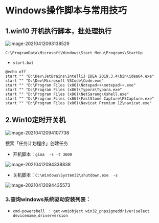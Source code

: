 # Windows操作脚本与常用技巧



## 1.win10 开机执行脚本，批处理执行

![image-20210412093138529](D:\Dev\SrcCode\spring-boot-climbing\data-climbing-manuscripts\src\main\sys\windows\Windows操作教程.assets\image-20210412093138529.png)

```shell
C:\ProgramData\Microsoft\Windows\Start Menu\Programs\StartUp
```

- `start.bat`

```shell
@echo off
start "" "D:\Dev\JetBrains\IntelliJ IDEA 2019.3.4\bin\idea64.exe"
start "" "D:\Dev\Microsoft VSCode\Code.exe"
start "" "D:\Program Files (x86)\Notepad++\notepad++.exe"
start "" "D:\Program Files (x86)\Typora\Typora.exe"
start "" "D:\Program Files (x86)\NetSarang\Xshell.exe"
start "" "D:\Program Files (x86)\FastStone Capture\FSCapture.exe"
start "" "D:\Program Files (x86)\Navicat Premium 12\navicat.exe"
```

## 2.Win10定时开关机

![image-20210412094107738](D:\Dev\SrcCode\spring-boot-climbing\data-climbing-manuscripts\src\main\sys\windows\Windows操作教程.assets\image-20210412094107738.png)

搜索「任务计划程序」创建任务

- 开机脚本：`gina  -s -t 3600`

![image-20210412094338838](D:\Dev\SrcCode\spring-boot-climbing\data-climbing-manuscripts\src\main\sys\windows\Windows操作教程.assets\image-20210412094338838.png)

- 关机脚本：`C:\Windows\System32\shutdown.exe  -s`

![image-20210412094435573](D:\Dev\SrcCode\spring-boot-climbing\data-climbing-manuscripts\src\main\sys\windows\Windows操作教程.assets\image-20210412094435573.png)

### 3.查询windows系统驱动安装列表：

- `cmd-powershell ： get-wmiobject win32_pnpsigneddriver|select devicename,driverversion`